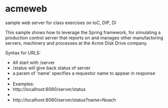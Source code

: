 # acmeweb
sample web server for class exercises on IoC, DIP, DI

This sample shows how to leverage the Spring framework, for simulating a production control server that reports on 
and manages other manufactoring servers, machinery and processes at the Acme Disk Drive company.

Syntax for URLS:
 *    All start with /server
 *    /status  will give back status of server
 *    a param of 'name' specifies a requestor name to appear in response
 *
 * Examples:
 *    http://localhost:8080/server/status
 *
 *    http://localhost:8080/server/status?name=Noach


